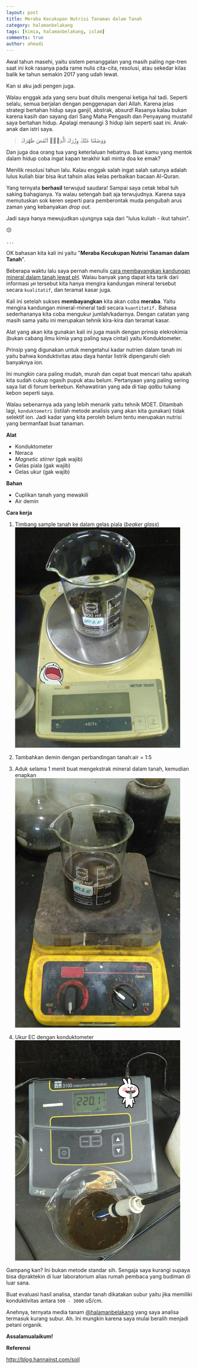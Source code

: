 ```yaml
---
layout: post
title: Meraba Kecukupan Nutrisi Tanaman dalam Tanah
category: halamanbelakang
tags: [kimia, halamanbelakang, islam]
comments: true
author: ahmadi
---
```


Awal tahun masehi, yaitu sistem penanggalan yang masih paling nge-tren saat ini kok rasanya pada rame nulis cita-cita, resolusi, atau sekedar kilas balik ke tahun semakin 2017 yang udah lewat.

Kan si aku jadi pengen juga.

Walau enggak ada yang seru buat ditulis mengenai ketiga hal tadi. Seperti selalu, semua berjalan dengan penggenapan dari Allah. Karena jelas strategi bertahan hidup saya ganjil, abstrak, absurd! Rasanya kalau bukan karena kasih dan sayang dari Sang Maha Pengasih dan Penyayang mustahil saya bertahan hidup. Apalagi menaungi 3 hidup lain seperti saat ini. Anak-anak dan istri saya.

> وَوَضَعْنَا عَنْكَ وِزْرَكَ
> الَّذِيْۤ اَنْقَضَ ظَهْرَكَ

Dan juga doa orang tua yang keterlaluan hebatnya. Buat kamu yang mentok dalam hidup coba ingat kapan terakhir kali minta doa ke emak?

Menilik resolusi tahun lalu. Kalau enggak salah ingat salah satunya adalah lulus kuliah biar bisa ikut tahsin alias kelas perbaikan bacaan Al-Quran.

Yang ternyata **berhasil** terwujud saudara! Sampai saya cetak tebal tuh saking bahagianya. Ya walau setengah bait aja terwujudnya. Karena saya memutuskan sok keren seperti para pemberontak muda pengubah arus zaman yang kebanyakan *drop out*.

Jadi saya hanya mewujudkan ujungnya saja dari "lulus kuliah - ikut tahsin".

😔

`...`

OK bahasan kita kali ini yaitu "**Meraba Kecukupan Nutrisi Tanaman dalam Tanah**".

Beberapa waktu lalu saya pernah menulis [cara membayangkan kandungan mineral dalam tanah lewat pH](https://t.me/halamanbelakang/592). Walau banyak yang dapat kita tarik dari informasi `pH` tersebut kita hanya mengira kandungan mineral tersebut secara `kualitatif`, dan teramat kasar juga. 

Kali ini setelah sukses **membayangkan** kita akan coba **meraba**. Yaitu mengira kandungan mineral-mineral tadi secara `kuantitatif.` Bahasa sederhananya kita coba mengukur jumlah/kadarnya. Dengan catatan yang masih sama yaitu ini merupakan tehnik kira-kira dan teramat kasar.

Alat yang akan kita gunakan kali ini juga masih dengan prinsip elekrokimia (bukan cabang ilmu kimia yang paling saya cintai) yaitu Konduktometer.

Prinsip yang digunakan untuk mengetahui kadar nutrien dalam tanah ini yaitu bahwa konduktivitas atau daya hantar listrik dipengaruhi oleh banyaknya ion.

Ini mungkin cara paling mudah, murah dan cepat buat mencari tahu apakah kita sudah cukup ngasih pupuk atau belum. Pertanyaan yang paling sering saya liat di forum berkebun. Kehawatiran yang ada di tiap *qalbu* tukang kebon seperti saya.

Walau sebenarnya ada yang lebih menarik yaitu tehnik MOET. Ditambah lagi, `konduktometri` (istilah metode analisis yang akan kita gunakan) tidak selektif ion. Jadi kadar yang kita peroleh belum tentu merupakan nutrisi yang bermanfaat buat tanaman.

**Alat**

- Konduktometer
- Neraca
- *Magnetic stirrer* (gak wajib)
- Gelas piala (gak wajib)
- Gelas ukur (gak wajib)

**Bahan**

- Cuplikan tanah yang mewakili
- Air demin

**Cara kerja**

1. Timbang sample tanah ke dalam gelas piala (*beaker glass*)
![](/img/ec-timbang.jpg)

2. Tambahkan demin dengan perbandingan tanah:air = 1:5

3. Aduk selama 1 menit buat mengekstrak mineral dalam tanah, kemudian enapkan
![](/img/ec-aduk.jpg)

4. Ukur EC dengan konduktometer
![](/img/ec-ukur.jpg)

Gampang kan? Ini bukan metode standar sih. Sengaja saya kurangi supaya bisa dipraktekin di luar laboratorium alias rumah pembaca yang budiman di luar sana.

Buat evaluasi hasil analisa, standar tanah dikatakan subur yaitu jika memiliki konduktivitas antara `500 - 3000` uS/cm.

Anehnya, ternyata media tanam [@halamanbelakang](https://t.me/halamanbelakang) yang saya analisa termasuk kurang subur. 
Ah. Ini mungkin karena saya mulai beralih menjadi petani organik.

**Assalamualaikum!**

**Referensi**

<http://blog.hannainst.com/soil>